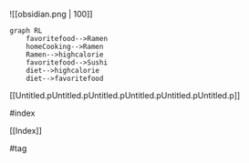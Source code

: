 ![[obsidian.png | 100]]
```mermaid
graph RL
	favoritefood-->Ramen
	homeCooking-->Ramen
	Ramen-->highcalorie
	favoritefood-->Sushi
	diet-->highcalorie
	diet-->favoritefood
```




[[Untitled.pUntitled.pUntitled.pUntitled.pUntitled.pUntitled.p]]


#index


[[Index]]


#tag